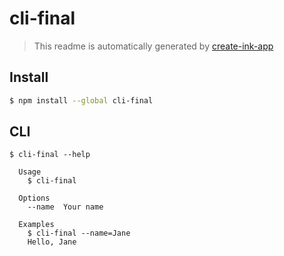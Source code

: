 # cli-final

> This readme is automatically generated by [create-ink-app](https://github.com/vadimdemedes/create-ink-app)

## Install

```bash
$ npm install --global cli-final
```

## CLI

```
$ cli-final --help

  Usage
    $ cli-final

  Options
    --name  Your name

  Examples
    $ cli-final --name=Jane
    Hello, Jane
```
